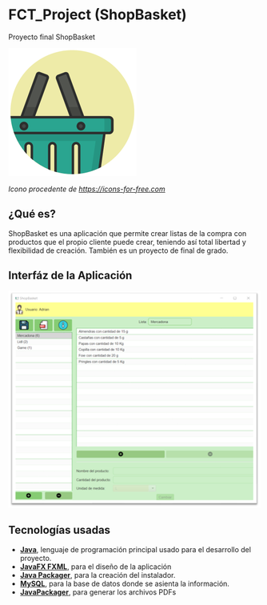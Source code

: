 # FCT_Project (ShopBasket)
 Proyecto final ShopBasket

<img src="ShopBasket/src/main/resources/images/shop-basket-512x512.png" style="zoom:50%;" />

*Icono procedente de https://icons-for-free.com*

## ¿Qué es?

ShopBasket es una aplicación que permite crear listas de la compra con productos que el propio cliente puede crear, teniendo así total libertad y flexibilidad de creación. También es un proyecto de final de grado.



## Interfáz de la Aplicación

<img src=" ShopBasket/src/main/resources/images/Interfaz.png"/>

## Tecnologías usadas

- **[Java](https://www.java.com/es/)**, lenguaje de programación principal usado para el desarrollo del proyecto.
- **[JavaFX FXML](https://mvnrepository.com/artifact/org.openjfx/javafx-fxml)**, para el diseño de la aplicación
- **[Java Packager](https://github.com/fvarrui/JavaPackager)**, para la creación del instalador.
- **[MySQL](https://www.mysql.com)**, para la base de datos donde se asienta la información.
- **[JavaPackager](https://github.com/fvarrui/JavaPackager)**, para generar los archivos PDFs
